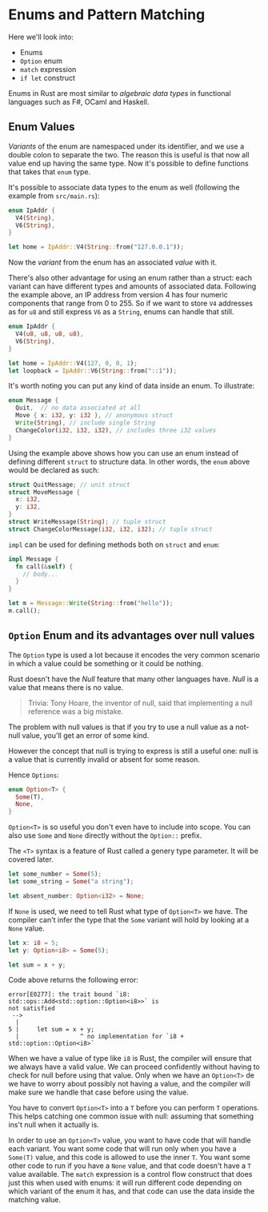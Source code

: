 # Enums and Pattern Matching

Here we'll look into:

- Enums
- `Option` enum
- `match` expression
- `if let` construct

Enums in Rust are most similar to *algebraic data types* in functional languages such as F#, OCaml and Haskell.

## Enum Values

*Variants* of the enum are namespaced under its identifier, and we use a double colon to 
separate the two. The reason this is useful is that now all value end up having the same type.
Now it's possible to define functions that takes that `enum` type.

It's possible to associate data types to the enum as well (following the example from `src/main.rs`):

```rust
enum IpAddr {
  V4(String),
  V6(String),
}

let home = IpAddr::V4(String::from("127.0.0.1"));
```

Now the *variant* from the enum has an associated *value* with it.

There's also other advantage for using an enum rather than a struct: each variant can have different types and amounts of associated data. Following the example above, an IP address from version 4 has four numeric components that range from 0 to 255. So if we want to store `V4` addresses as for `u8` and still express `V6` as a `String`, enums can handle that still.

```rust
enum IpAddr {
  V4(u8, u8, u8, u8),
  V6(String), 
}

let home = IpAddr::V4(127, 0, 0, 1);
let loopback = IpAddr::V6(String::from("::1"));
```

It's worth noting you can put any kind of data inside an enum. To illustrate:

```rust
enum Message {
  Quit,  // no data associated at all
  Move { x: i32, y: i32 }, // anonymous struct
  Write(String), // include single String
  ChangeColor(i32, i32, i32), // includes three i32 values
}
```

Using the example above shows how you can use an enum instead of defining different `struct` to structure data. In other words, the `enum` above would be declared as such:

```rust
struct QuitMessage; // unit struct
struct MoveMessage {
  x: i32,
  y: i32,
}
struct WriteMessage(String); // tuple struct
struct ChangeColorMessage(i32, i32, i32); // tuple struct
```

`impl` can be used for defining methods both on `struct` and `enum`:

```rust
impl Message {
  fn call(&self) {
    // body...
  }
}

let m = Message::Write(String::from("hello"));
m.call();
```

## `Option` Enum and its advantages over null values

The `Option` type is used a lot because it encodes the very common scenario in which a value could be something or it could be nothing.

Rust doesn't have the *Null* feature that many other languages have. *Null* is a value that means there is no value.

> Trivia: Tony Hoare, the inventor of null, said that implementing a null reference was a big mistake.

The problem with null values is that if you try to use a null value as a not-null value, you'll get an error of some kind.

However the concept that null is trying to express is still a useful one: null is a value that is currently invalid or absent for some reason.

Hence `Options`:

```rust
enum Option<T> {
  Some(T),
  None,
}
```

`Option<T>` is so useful you don't even have to include into scope. You can also use `Some` and `None` directly without the `Option::` prefix.

The `<T>` syntax is a feature of Rust called a genery type parameter. It will be covered later.

```rust
let some_number = Some(5);
let some_string = Some("a string");

let absent_number: Option<i32> = None;
```

If `None` is used, we need to tell Rust what type of `Option<T>` we have. The compiler can't infer the type that the `Some` variant will hold by looking at a `None` value.

```rust
let x: i8 = 5;
let y: Option<i8> = Some(5);

let sum = x + y;
```

Code above returns the following error:

```
error[E0277]: the trait bound `i8: std::ops::Add<std::option::Option<i8>>` is
not satisfied
 -->
  |
5 |     let sum = x + y;
  |                 ^ no implementation for `i8 + std::option::Option<i8>`
```

When we have a value of type like `i8` is Rust, the compiler will ensure that we always have a valid value. We can proceed confidently without having to check for null before using that value.
Only when we have an `Option<T>` de we have to worry about possibly not having a value, and the compiler will make sure we handle that case before using the value.

You have to convert `Option<T>` into a `T` before you can perform `T` operations. This helps
catching one common issue with null: assuming that something ins't null when it actually is.

In order to use an `Option<T>` value, you want to have code that will handle each variant.
You want some code that will run only when you have a `Some(T)` value, and this code is allowed to use the inner `T`. You want some other code to run if you have a `None` value, and that code doesn't have a `T` value available. The `match` expression is a control flow construct that does just this when used with enums: it will run different code depending on which variant of the enum it has, and that code can use the data inside the matching value.